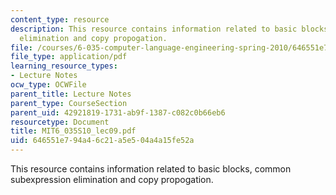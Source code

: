 ```yaml
---
content_type: resource
description: This resource contains information related to basic blocks, common subexpression
  elimination and copy propogation.
file: /courses/6-035-computer-language-engineering-spring-2010/646551e794a46c21a5e504a4a15fe52a_MIT6_035S10_lec09.pdf
file_type: application/pdf
learning_resource_types:
- Lecture Notes
ocw_type: OCWFile
parent_title: Lecture Notes
parent_type: CourseSection
parent_uid: 42921819-1731-ab9f-1387-c082c0b66eb6
resourcetype: Document
title: MIT6_035S10_lec09.pdf
uid: 646551e7-94a4-6c21-a5e5-04a4a15fe52a
---
```

This resource contains information related to basic blocks, common subexpression elimination and copy propogation.

